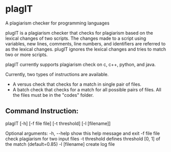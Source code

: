 # plagIT
 A plagiarism checker for programming languages

plugIT is a plagiarism checker that checks for plagiarism based
on the lexical changes of two scripts. The changes made to a script 
using variables, new lines, comments, line numbers, and identifiers 
are referred to as the lexical changes. plugIT ignores the lexical 
changes and tries to match two or more scripts.

plagIT currently supports plagiarism check on c, c++, python, and 
java.

Currently, two types of instructions are available. 

* A versus check that checks for a match in single pair of files.
* A batch check that checks for a match for all possible pairs of 
  files. All the files must be in the "codes" folder. 


Command Instruction:
--------------------
plagIT [-h] [-f file file] [-t threshold] [-l [filename]]

Optional arguments:
  -h, --help     show this help message and exit
  -f file file   check plagiarism for two input files
  -t threshold   defines threshold [0, 1] of the match (default=0.85)
  -l [filename]  create log file